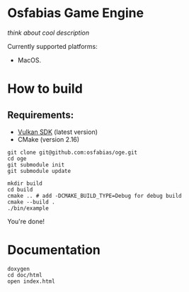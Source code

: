 # Osfabias Game Engine
*think about cool description*

Currently supported platforms:
- MacOS.

# How to build
## Requirements:
- [Vulkan SDK](https://vulkan.lunarg.com/sdk/home) (latest version)
- CMake (version 2.16)

```shell
git clone git@github.com:osfabias/oge.git
cd oge
git submodule init
git submodule update

mkdir build
cd build
cmake .. # add -DCMAKE_BUILD_TYPE=Debug for debug build
cmake --build .
./bin/example
```
You're done!

# Documentation
```shell
doxygen
cd doc/html
open index.html
```
